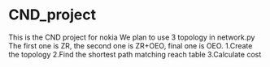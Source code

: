 # CND_project
This is the CND project for nokia
We plan to use 3 topology in network.py
The first one is ZR, the second one is ZR+OEO, final one is OEO.
1.Create the topology
2.Find the shortest path matching reach table
3.Calculate cost

